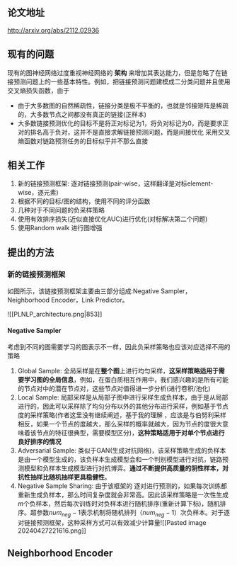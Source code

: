 ## 论文地址
http://arxiv.org/abs/2112.02936

## 现有的问题
现有的图神经网络过度重视神经网络的 **架构** 来增加其表达能力，但是忽略了在链接预测问题上的一些基本特性。例如，把链接预测问题建模成二分类问题并且使用交叉熵损失函数，由于
- 由于大多数图的自然稀疏性，链接分类是极不平衡的，也就是邻接矩阵是稀疏的，大多数节点之间都没有真正的链接(正样本)
- 大多数链接预测优化的目标不是将正对标记为1，将负对标记为0，而是要求正对的排名高于负对，这并不是直接求解链接预测问题，而是间接优化
采用交叉熵函数对链路预测任务的目标似乎并不那么直接
## 相关工作
1. 新的链接预测框架: 逐对链接预测(pair-wise，这样翻译是对标element-wise，逐元素)
2. 根据不同的目标/图的结构，使用不同的评分函数
3. 几种对于不同问题的负采样策略
4. 使用有效排序损失(近似直接优化AUC)进行优化(对标解决第二个问题)
5. 使用Random walk 进行图增强

##  提出的方法
###  新的链接预测框架
如图所示，该链接预测框架主要由三部分组成:Negative Sampler，Neighborhood Encoder，Link Predictor。

![[PLNLP_architecture.png|853]]

#### Negative Sampler
考虑到不同的图需要学习的图表示不一样，因此负采样策略也应该对应选择不用的策略
1. Global Sample: 全局采样是在**整个图**上进行均匀采样，**这采样策略适用于需要学习图的全局信息**，例如，在蛋白质相互作用中，我们感兴趣的是所有可能的节点对中的潜在节点对，这些节点对值得进一步分析(进行卷积/池化)
2. Local Sample: 局部采样是从局部子图中进行采样生成负样本，由于是从局部进行的，因此可以采样除了均匀分布以外的其他分布进行采样，例如基于节点度的采样策略(作者这里没有继续阐述，基于我的理解 ，应该是与伯努利采样相反，如果一个节点的度越大，那么采样的概率就越大，因为节点的度很大意味着该节点的特征很典型，需要模型区分)，**这种策略适用于对单个节点进行良好排序的情况**
3. Adversarial Sample: 类似于GAN(生成对抗网络)，该采样策略生成的负样本是由一个模型生成的，该负样本生成模型会和一个判别模型进行对抗，链路预测模型和负样本生成模型进行对抗博弈。**通过不断提供高质量的阴性样本，对抗性抽样比随机抽样更具稳健性**。
4. Negative Sample Sharing: 由于该框架的 逐对进行预测的，如果每次训练都重新生成负样本，那么时间复杂度就会非常高。因此该采样策略是一次性生成 $m$个负样本，然后每次训练时对负样本进行随机排序(重新计算下标)，随机排序。超参数$num_{neg}-1$表示机制将随机排列$（num_{ neg}-1）$次负样本。对于逐对链接预测框架，这种采样方式可以有效减少计算量![[Pasted image 20240427221616.png]]


## Neighborhood Encoder
